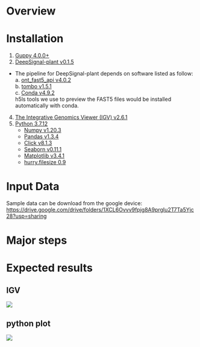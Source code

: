 # Overview

# Installation
1.	[Guppy 4.0.0+](https://timkahlke.github.io/LongRead_tutorials/BS_G.html)
2.	[DeepSignal-plant v0.1.5](https://github.com/PengNi/DeepSignal-plant)
* The pipeline for DeepSignal-plant depends on software listed as follow:  
  a.	[ont_fast5_api v4.0.2](https://github.com/nanoporetech/ont_fast5_api)  
  b.	[tombo v1.5.1](https://github.com/nanoporetech/tombo)  
  c.	[Conda v4.9.2](https://docs.conda.io/en/latest/)  
h5ls tools we use to preview the FAST5 files would be installed automatically with conda.
4.  [The Integrative Genomics Viewer (IGV) v2.6.1](https://software.broadinstitute.org/software/igv/)
5.  [Python 3.7.12](https://www.python.org/)
	* [Numpy v1.20.3](https://numpy.org/)
	* [Pandas v1.3.4](https://pandas.pydata.org/)
	* [Click v8.1.3](https://click.palletsprojects.com/en/8.1.x/)
	* [Seaborn v0.11.1](https://seaborn.pydata.org/)
	* [Matplotlib v3.4.1](https://matplotlib.org/)
	* [hurry.filesize 0.9](https://pypi.org/project/hurry.filesize/)

# Input Data

Sample data can be download from the google device:   
https://drive.google.com/drive/folders/1XCL6Ovvv9fpjg8A9prgIu2T7Ta5Yjc28?usp=sharing

# Major steps 

# Expected results
## IGV
![](https://i.bmp.ovh/imgs/2022/07/15/6926219c876358d3.png)
## python plot
![](https://s3.bmp.ovh/imgs/2022/07/15/2d6b39652145e048.png)
